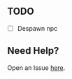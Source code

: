 ## TODO

- [ ] Despawn npc

 ## Need Help?
  Open an Issue [here](https://github.com/xXNiceAssasinl0/DeathNPC/issues/new).
